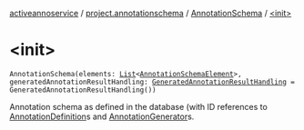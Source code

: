 [activeannoservice](../../index.md) / [project.annotationschema](../index.md) / [AnnotationSchema](index.md) / [&lt;init&gt;](./-init-.md)

# &lt;init&gt;

`AnnotationSchema(elements: `[`List`](https://kotlinlang.org/api/latest/jvm/stdlib/kotlin.collections/-list/index.html)`<`[`AnnotationSchemaElement`](../-annotation-schema-element/index.md)`>, generatedAnnotationResultHandling: `[`GeneratedAnnotationResultHandling`](../../project.annotationschema.generator/-generated-annotation-result-handling/index.md)` = GeneratedAnnotationResultHandling())`

Annotation schema as defined in the database (with ID references to [AnnotationDefinition](../../annotationdefinition/-annotation-definition/index.md)s
and [AnnotationGenerator](../../annotationdefinition.generator/-annotation-generator/index.md)s.

